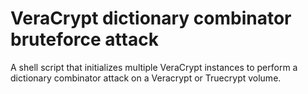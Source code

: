 # VeraCrypt dictionary combinator bruteforce attack
A shell script that initializes multiple VeraCrypt instances to perform a dictionary combinator attack on a Veracrypt or Truecrypt volume.

